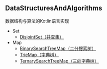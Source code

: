 ## DataStructuresAndAlgorithms
数据结构与算法的Kotlin语言实现
+ Set
    + [DisjointSet（并查集）](https://gitee.com/youngzhang0530/DataStructuresAndAlgorithms/blob/master/src/main/kotlin/set/DisjointSet.kt)
+ Map
    + [BinarySearchTreeMap（二分搜索树）](https://gitee.com/youngzhang0530/DataStructuresAndAlgorithms/blob/master/src/main/kotlin/map/BinarySearchTreeMap.kt)
    + [TrieMap（字典树）](https://gitee.com/youngzhang0530/DataStructuresAndAlgorithms/blob/master/src/main/kotlin/map/TrieMap.kt)
    + [TernarySearchTreeMap（三向字典树）](https://gitee.com/youngzhang0530/DataStructuresAndAlgorithms/blob/master/src/main/kotlin/map/TernarySearchTreeMap.kt)
